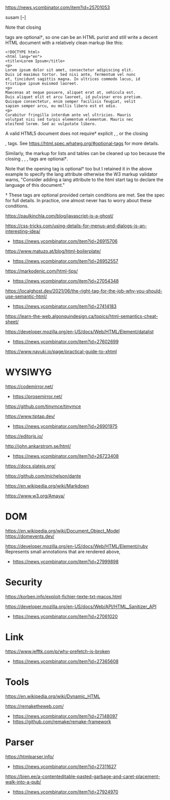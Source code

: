 https://news.ycombinator.com/item?id=25701053

susam [–]

Note that closing </p> tags are optional†, so one can be an HTML purist and still write a decent HTML document with a relatively clean markup like this:

    <!DOCTYPE html>
    <html lang="en">
    <title>Lorem Ipsum</title>
    <p>
    Lorem ipsum dolor sit amet, consectetur adipiscing elit.
    Duis id maximus tortor. Sed nisi ante, fermentum vel nunc
    et, tincidunt sagittis magna. In ultrices commodo lacus, id
    tristique ipsum euismod laoreet.
    <p>
    Maecenas at neque posuere, aliquet erat at, vehicula est.
    Duis aliquet elit et arcu laoreet, id pulvinar eros pretium.
    Quisque consectetur, enim semper facilisis feugiat, velit
    sapien semper arcu, eu mollis libero est et odio.
    <p>
    Curabitur fringilla interdum ante vel ultricies. Mauris
    volutpat nisi sed turpis elementum elementum. Mauris nec
    eleifend lorem. Sed ac vulputate libero.

A valid HTML5 document does not require† explicit <head>, <body>, or the closing </p>, </html> tags. See https://html.spec.whatwg.org/#optional-tags for more details.

Similarly, the markup for lists and tables can be cleaned up too because the closing </li>, </tr>, </th>, </td> tags are optional†.

Note that the opening <html> tag is optional† too but I retained it in the above example to specify the lang attribute otherwise the W3 markup validator warns, "Consider adding a lang attribute to the html start tag to declare the language of this document."

† These tags are optional provided certain conditions are met. See the spec for full details. In practice, one almost never has to worry about these conditions. 

https://paulkinchla.com/blog/javascript-is-a-ghost/

https://css-tricks.com/using-details-for-menus-and-dialogs-is-an-interesting-idea/
* https://news.ycombinator.com/item?id=26915706

https://www.matuzo.at/blog/html-boilerplate/
* https://news.ycombinator.com/item?id=26952557

https://markodenic.com/html-tips/
* https://news.ycombinator.com/item?id=27054348

https://localghost.dev/2021/06/the-right-tag-for-the-job-why-you-should-use-semantic-html/
* https://news.ycombinator.com/item?id=27414183

https://learn-the-web.algonquindesign.ca/topics/html-semantics-cheat-sheet/

https://developer.mozilla.org/en-US/docs/Web/HTML/Element/datalist
* https://news.ycombinator.com/item?id=27602699

https://www.nayuki.io/page/practical-guide-to-xhtml

# WYSIWYG
https://codemirror.net/
* https://prosemirror.net/

https://github.com/tinymce/tinymce

https://www.tiptap.dev/
* https://news.ycombinator.com/item?id=26901975

https://editorjs.io/

http://john.ankarstrom.se/html/
* https://news.ycombinator.com/item?id=26723408

https://docs.slatejs.org/

https://github.com/michelson/dante

https://en.wikipedia.org/wiki/Markdown

https://www.w3.org/Amaya/

# DOM
https://en.wikipedia.org/wiki/Document_Object_Model
https://domevents.dev/

https://developer.mozilla.org/en-US/docs/Web/HTML/Element/ruby Represents small annotations that are rendered above,
* https://news.ycombinator.com/item?id=27999898

# Security
https://korben.info/exploit-fichier-texte-txt-macos.html

https://developer.mozilla.org/en-US/docs/Web/API/HTML_Sanitizer_API
* https://news.ycombinator.com/item?id=27061020

# Link
https://www.jefftk.com/p/why-prefetch-is-broken
* https://news.ycombinator.com/item?id=27365608

# Tools
https://en.wikipedia.org/wiki/Dynamic_HTML

https://remaketheweb.com/
* https://news.ycombinator.com/item?id=27148097
* https://github.com/remake/remake-framework

# Parser
https://htmlparser.info/
* https://news.ycombinator.com/item?id=27311627

https://bien.ee/a-contenteditable-pasted-garbage-and-caret-placement-walk-into-a-pub/
* https://news.ycombinator.com/item?id=27924970

